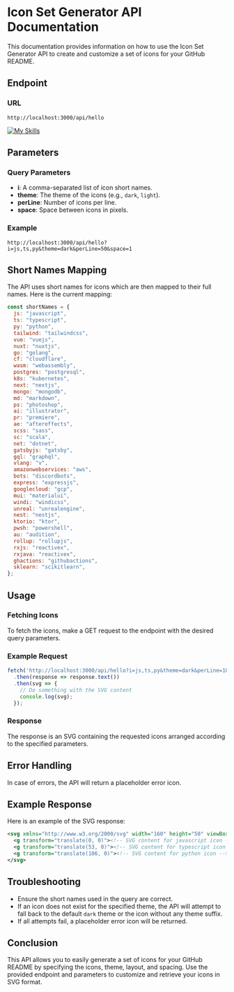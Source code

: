# Icon Set Generator API Documentation

This documentation provides information on how to use the Icon Set Generator API to create and customize a set of icons for your GitHub README.

## Endpoint

### URL
```
http://localhost:3000/api/hello
```

[![My Skills](https://icons-alpha.vercel.app/icons?i=all&theme=dark&perLine=8&space=3)](https://skillicons.dev)

## Parameters

### Query Parameters
- **i**: A comma-separated list of icon short names.
- **theme**: The theme of the icons (e.g., `dark`, `light`).
- **perLine**: Number of icons per line.
- **space**: Space between icons in pixels.

### Example
```
http://localhost:3000/api/hello?i=js,ts,py&theme=dark&perLine=50&space=1
```

## Short Names Mapping

The API uses short names for icons which are then mapped to their full names. Here is the current mapping:

```javascript
const shortNames = {
  js: "javascript",
  ts: "typescript",
  py: "python",
  tailwind: "tailwindcss",
  vue: "vuejs",
  nuxt: "nuxtjs",
  go: "golang",
  cf: "cloudflare",
  wasm: "webassembly",
  postgres: "postgresql",
  k8s: "kubernetes",
  next: "nextjs",
  mongo: "mongodb",
  md: "markdown",
  ps: "photoshop",
  ai: "illustrator",
  pr: "premiere",
  ae: "aftereffects",
  scss: "sass",
  sc: "scala",
  net: "dotnet",
  gatsbyjs: "gatsby",
  gql: "graphql",
  vlang: "v",
  amazonwebservices: "aws",
  bots: "discordbots",
  express: "expressjs",
  googlecloud: "gcp",
  mui: "materialui",
  windi: "windicss",
  unreal: "unrealengine",
  nest: "nestjs",
  ktorio: "ktor",
  pwsh: "powershell",
  au: "audition",
  rollup: "rollupjs",
  rxjs: "reactivex",
  rxjava: "reactivex",
  ghactions: "githubactions",
  sklearn: "scikitlearn",
};
```

## Usage

### Fetching Icons

To fetch the icons, make a GET request to the endpoint with the desired query parameters.

### Example Request

```javascript
fetch('http://localhost:3000/api/hello?i=js,ts,py&theme=dark&perLine=10&space=3')
  .then(response => response.text())
  .then(svg => {
    // Do something with the SVG content
    console.log(svg);
  });
```

### Response

The response is an SVG containing the requested icons arranged according to the specified parameters.

## Error Handling

In case of errors, the API will return a placeholder error icon.

## Example Response

Here is an example of the SVG response:

```xml
<svg xmlns="http://www.w3.org/2000/svg" width="160" height="50" viewBox="0 0 160 50" fill="none">
  <g transform="translate(0, 0)"><!-- SVG content for javascript icon --></g>
  <g transform="translate(53, 0)"><!-- SVG content for typescript icon --></g>
  <g transform="translate(106, 0)"><!-- SVG content for python icon --></g>
</svg>
```

## Troubleshooting

- Ensure the short names used in the query are correct.
- If an icon does not exist for the specified theme, the API will attempt to fall back to the default `dark` theme or the icon without any theme suffix.
- If all attempts fail, a placeholder error icon will be returned.

## Conclusion

This API allows you to easily generate a set of icons for your GitHub README by specifying the icons, theme, layout, and spacing. Use the provided endpoint and parameters to customize and retrieve your icons in SVG format.